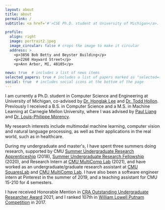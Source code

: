 ```yaml
---
layout: about
title: about
permalink: /
subtitle: <a href='#'>CSE Ph.D. student at University of Michigan</a>. yiweilyu at umich.edu

profile:
  align: right
  image: portrait2.jpeg
  image_circular: false # crops the image to make it circular
  address: >
    <p>3856 Bob Betty and Beyster Building</p>
    <p>2260 Hayward Street</p>
    <p>Ann Arbor, MI, 48105</p>

news: true  # includes a list of news items
selected_papers: true # includes a list of papers marked as "selected={true}"
social: true  # includes social icons at the bottom of the page
---
```


I am currently a Ph.D. student in Computer Science and Engineering at University of Michigan, co-advised by [Dr. Honglak Lee](https://web.eecs.umich.edu/~honglak/) and [Dr. Todd Hollon](https://medicine.umich.edu/dept/neurosurgery/todd-hollon-md). Previously I received a B.S. in Computer Science and a M.S. in Machine Learning at Carnegie Mellon University, where I was advised by [Paul Liang](https://www.cs.cmu.edu/~pliang/) and [Dr. Louis-Philippe Morency](https://www.cs.cmu.edu/~morency/).

My research interests include multimodal machine learning, computer vision and natural language processing, as well as their applications in the real world, such as in healthcare.

During my undergraduate and master's, I have spent three summers doing research, supported by CMU [Summer Undergraduate Research Apprenticeship](https://www.cmu.edu/uro/sura/) (2018), [Summer Undergraduate Research Fellowship](https://www.cmu.edu/uro/summer%20research%20fellowships/SURF/) (2020), and Research Intern at [CMU MultiComp Lab](http://multicomp.cs.cmu.edu/) (2021), and have worked as an undergraduate/graduate research assistant at [CMU SquaresLab](https://squareslab.github.io/) and [CMU MultiComp Lab](http://multicomp.cs.cmu.edu/). I have also been a software engineer intern at Pinterest in the summer of 2019, and a teaching assistant for CMU 15-210 for 4 semesters.

I have received Honorable Mention in [CRA Outstanding Undergraduate Researcher Award](https://cra.org/about/awards/outstanding-undergraduate-researcher-award/) 2021, and I ranked 107th in [William Lowell Putnam Competition](https://www.maa.org/math-competitions/putnam-competition) in 2017.

